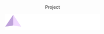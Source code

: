 <div align="center">
    <p>Project</p>
    <img src="https://raw.githubusercontent.com/Heloriel/Amethyst/caf11324e533779f1cc55d8df4abfcc236a34a00/public/img/Logo-alt.svg?token=AWAQZVRFO7XJI2QEYKX6CYDBRUOZG" width="300">
</div>
